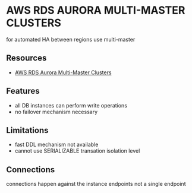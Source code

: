 # AWS RDS AURORA MULTI-MASTER CLUSTERS

for automated HA between regions use multi-master

## Resources

- [AWS RDS Aurora Multi-Master Clusters](https://docs.aws.amazon.com/AmazonRDS/latest/AuroraUserGuide/aurora-multi-master.html)


## Features

- all DB instances can perform write operations
- no failover mechanism necessary

## Limitations

- fast DDL mechanism not available
- cannot use SERIALIZABLE transation isolation level

## Connections

connections happen against the instance endpoints not a single endpoint